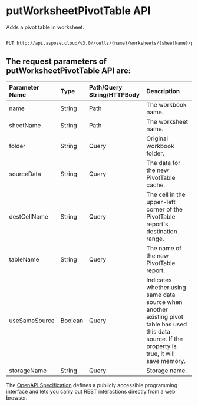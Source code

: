 # **putWorksheetPivotTable API**

Adds a pivot table in worksheet. 

```bash

PUT http://api.aspose.cloud/v3.0//cells/{name}/worksheets/{sheetName}/pivottables

```

## The request parameters of **putWorksheetPivotTable** API are: 

| Parameter Name | Type | Path/Query String/HTTPBody | Description | 
| :- | :- | :- |:- | 
|name|String|Path|The workbook name.|
|sheetName|String|Path|The worksheet name.|
|folder|String|Query|Original workbook folder.|
|sourceData|String|Query|The data for the new PivotTable cache.|
|destCellName|String|Query|The cell in the upper-left corner of the PivotTable report's destination range.|
|tableName|String|Query|The name of the new PivotTable report.|
|useSameSource|Boolean|Query|Indicates whether using same data source when another existing pivot table has used this data source. If the property is true, it will save memory.|
|storageName|String|Query|Storage name.|


The [OpenAPI Specification](https://reference.aspose.cloud/cells/#/PivotTablesController/PutWorksheetPivotTable) defines a publicly accessible programming interface and lets you carry out REST interactions directly from a web browser.
